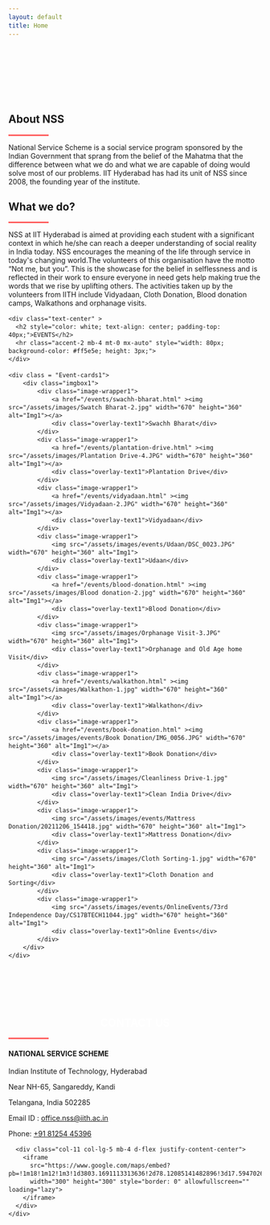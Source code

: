 ```yaml
---
layout: default
title: Home
---
```

<style>
.col-12
  {
    max-width: 85%;
  }
  
/* Events - Cards section in the main page */
  
.Event-cards1 {
  overflow-x: auto;
}
.imgbox1 {
    display: flex;
    flex-wrap: nowrap;
}
.image-wrapper1 {
    position: relative;
    margin-right: 14px;
}
.image-wrapper1 img {
    width: 670px;
    height: 360px;
    border-radius: 20px;
    border: 2px solid rgb(138, 138, 128);
    filter: blur(3.5px); /* Apply blur to the images */
    transition: filter 0.3s ease;
}
.image-wrapper1:hover img {
    filter: none; /* Remove blur when hovering */
}
.overlay-text1 {
    position: absolute;
    top: 50%;
    left: 50%;
    transform: translate(-50%, -50%);
    color: white;
    font-size: 24px;
    font-weight: bold;
    text-shadow: 2px 2px 5px rgba(0, 0, 0, 0.7);
    pointer-events: none; /* Ensure text does not interfere with hover */
}

.image-wrapper1:hover .overlay-text1 {
    display: none; /* Hide the text on hover (optional) */
}
/*EVENT STYLING ENDS*/

</style>

<div id="home-desktop" class="home large" style="padding-top: -24px">
  <div class="text-vcenter">
    <h1 class="animated typing-effect-desktop mb-3">
      <span id="typing-text-desktop"></span>
    </h1>
    <a href="#about" style="text-decoration: none;">
      <div class="arrow">
        <span></span>
        <span></span>
        <span></span>
      </div>
    </a>
  </div>
</div>

<div id="home-mobile" class="home small" style="padding-top: -24px">
  <div class="text-vcenter">
    <h1 class="animated typing-effect-mobile mb-3">
      <span id="typing-text-mobile"></span>
    </h1>
    <a href="#about" style="text-decoration: none;">
      <div class="arrow">
        <span></span>
        <span></span>
        <span></span>
      </div>
    </a>
  </div>
</div>
 
<!-- /first section -->

<!--ABOUT NSS-->
<section class="container-fluid bg-body" id="about" style="padding-top: 80px;">
  <div class="row justify-content-center">
    <div class="col-xl-2 col-lg-1 col-md-1"></div>
      <div class="col-xl-8 col-lg-10 col-md-10 col-sm-12">
          <div class="text-center justify-content-center">
              <h2 class="about_heading display-5 text-light">About NSS</h2>
              <hr class="accent-2 mb-4 mt-0 mx-auto" style="width: 80px; background-color: #ff5e5e; height: 3px;">
              <p class="text-light">
                National Service Scheme is a social service program sponsored by the Indian Government that sprang from the belief of the Mahatma that the difference between 
                what we do and what we are capable of doing would solve most of our problems. IIT Hyderabad has had its unit of NSS since 2008, the founding year of the institute.
              </p>
          </div>
      </div>
      <div class="col-xl-2 col-lg-1 col-md-1"></div>
  </div>

  <div class="row justify-content-center">
      <div class="col-xl-2 col-lg-1 col-md-1"></div>
      <div class="col-xl-8 col-lg-10 col-md-10 col-sm-12">
          <div class="text-center my-3">
              <h2 class="about_heading display-5 text-light">What we do?</h2>
              <hr class="accent-2 mb-4 mt-0 mx-auto" style="width: 80px; background-color: #ff5e5e; height: 3px;">
              <p class="text-light">
                NSS at IIT Hyderabad is aimed at providing each student with a significant context in which he/she can reach a deeper understanding of social reality in India today. 
                NSS encourages the meaning of the life through service in today's changing world.The volunteers of this organisation have the motto “Not me, but you”. 
                This is the showcase for the belief in selflessness and is reflected in their work to ensure everyone in need gets help making true the words that we rise by uplifting others. 
                The activities taken up by the volunteers from IITH include Vidyadaan, Cloth Donation, Blood donation camps, Walkathons and orphanage visits.
              </p>
          </div>
      </div>
      <div class="col-xl-2 col-lg-1 col-md-1"></div>
  </div>

  <!--Events Section-->
  <div id="events_section">
    
    <div class="text-center" > 
      <h2 style="color: white; text-align: center; padding-top: 40px;">EVENTS</h2>
      <hr class="accent-2 mb-4 mt-0 mx-auto" style="width: 80px; background-color: #ff5e5e; height: 3px;">
    </div>
    
    <div class = "Event-cards1">
        <div class="imgbox1">
            <div class="image-wrapper1">
                <a href="/events/swachh-bharat.html" ><img src="/assets/images/Swatch Bharat-2.jpg" width="670" height="360" alt="Img1"></a>
                <div class="overlay-text1">Swachh Bharat</div>
            </div>
            <div class="image-wrapper1">
                <a href="/events/plantation-drive.html" ><img src="/assets/images/Plantation Drive-4.JPG" width="670" height="360" alt="Img1"></a>
                <div class="overlay-text1">Plantation Drive</div>
            </div>
            <div class="image-wrapper1">
                <a href="/events/vidyadaan.html" ><img src="/assets/images/Vidyadaan-2.JPG" width="670" height="360" alt="Img1"></a>
                <div class="overlay-text1">Vidyadaan</div>
            </div>
            <div class="image-wrapper1">
                <img src="/assets/images/events/Udaan/DSC_0023.JPG" width="670" height="360" alt="Img1">
                <div class="overlay-text1">Udaan</div>
            </div>
            <div class="image-wrapper1">
                <a href="/events/blood-donation.html" ><img src="/assets/images/Blood donation-2.jpg" width="670" height="360" alt="Img1"></a>
                <div class="overlay-text1">Blood Donation</div>
            </div>
            <div class="image-wrapper1">
                <img src="/assets/images/Orphanage Visit-3.JPG" width="670" height="360" alt="Img1">
                <div class="overlay-text1">Orphanage and Old Age home Visit</div>
            </div>
            <div class="image-wrapper1">
                <a href="/events/walkathon.html" ><img src="/assets/images/Walkathon-1.jpg" width="670" height="360" alt="Img1"></a>
                <div class="overlay-text1">Walkathon</div>
            </div>
            <div class="image-wrapper1">
                <a href="/events/book-donation.html" ><img src="/assets/images/events/Book Donation/IMG_0056.JPG" width="670" height="360" alt="Img1"></a>
                <div class="overlay-text1">Book Donation</div>
            </div>
            <div class="image-wrapper1">
                <img src="/assets/images/Cleanliness Drive-1.jpg" width="670" height="360" alt="Img1">
                <div class="overlay-text1">Clean India Drive</div>
            </div>
            <div class="image-wrapper1">
                <img src="/assets/images/events/Mattress Donation/20211206_154418.jpg" width="670" height="360" alt="Img1">
                <div class="overlay-text1">Mattress Donation</div>
            </div>
            <div class="image-wrapper1">
                <img src="/assets/images/Cloth Sorting-1.jpg" width="670" height="360" alt="Img1">
                <div class="overlay-text1">Cloth Donation and Sorting</div>
            </div>
            <div class="image-wrapper1">
                <img src="/assets/images/events/OnlineEvents/73rd Independence Day/CS17BTECH11044.jpg" width="670" height="360" alt="Img1">
                <div class="overlay-text1">Online Events</div>
            </div>
        </div>
    </div> 
    
  </div>
  <!--Events Section End-->
  
  <div class="home" id="contact">
    <div class="container" style="padding-top: 70px">
      <h2 style="color: white; text-align: center;">CONTACT US</h2>
      <hr class="accent-2 mb-4 mt-0 mx-auto" style="width: 80px; background-color: #ff5e5e; height: 3px;">
    </div>
  </div>
  
  </div>
  <div class="container contact">
    <div class="row align-items-center d-flex justify-content-center">
      <div class="col-12 col-lg-5 col-md-7 mb-4">
        <div class="mb-4">
          <h4 class="text-light">NATIONAL SERVICE SCHEME</h4>
        </div>
        <p class="text-light">Indian Institute of Technology, Hyderabad</p>
        <p class="text-light">Near NH-65, Sangareddy, Kandi</p>
        <p class="text-light">Telangana, India 502285</p>
        <p class="text-light">Email ID :
        <a href="mailto:office.nss@iith.ac.in"> office.nss@iith.ac.in</a>
        </p>
        <text class="text-light">Phone: </text>
        <a href="tel:+91 81254 45396">+91 81254 45396</a>
      </div>

      <div class="col-11 col-lg-5 mb-4 d-flex justify-content-center">
        <iframe
          src="https://www.google.com/maps/embed?pb=!1m18!1m12!1m3!1d3803.1691113313636!2d78.12085141482896!3d17.594702687954694!2m3!1f0!2f0!3f0!3m2!1i1024!2i768!4f13.1!3m3!1m2!1s0x3bcbefdc136bffbb%3A0x73414ff6594c9191!2sIndian%20Institute%20of%20Technology%20(IIT%20Hyderabad)!5e0!3m2!1sen!2sin!4v1628961801388!5m2!1sen!2sin"
          width="300" height="300" style="border: 0" allowfullscreen="" loading="lazy">
        </iframe>
      </div>
    </div>
  </div>
</section>
